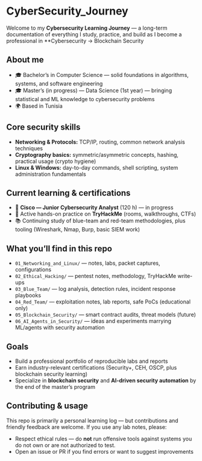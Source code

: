 # CyberSecurity_Journey
Welcome to my **Cybersecurity Learning Journey** — a long-term documentation of everything I study, practice, and build as I become a professional in **Cybersecurity → Blockchain Security

## About me
- 🎓 Bachelor’s in Computer Science — solid foundations in algorithms, systems, and software engineering  
- 🎓 Master’s (in progress) — Data Science (1st year) — bringing statistical and ML knowledge to cybersecurity problems  
- 🌍 Based in Tunisia

## Core security skills
- **Networking & Protocols:** TCP/IP, routing, common network analysis techniques  
- **Cryptography basics:** symmetric/asymmetric concepts, hashing, practical usage (crypto hygiene)  
- **Linux & Windows:** day-to-day commands, shell scripting, system administration fundamentals  

## Current learning & certifications
- 📘 **Cisco — Junior Cybersecurity Analyst** (120 h) — in progress  
- 🧪 Active hands-on practice on **TryHackMe** (rooms, walkthroughs, CTFs)  
- 📚 Continuing study of blue-team and red-team methodologies, plus tooling (Wireshark, Nmap, Burp, basic SIEM work)

## What you’ll find in this repo
- `01_Networking_and_Linux/` — notes, labs, packet captures, configurations  
- `02_Ethical_Hacking/` — pentest notes, methodology, TryHackMe write-ups  
- `03_Blue_Team/` — log analysis, detection rules, incident response playbooks  
- `04_Red_Team/` — exploitation notes, lab reports, safe PoCs (educational only)  
- `05_Blockchain_Security/` — smart contract audits, threat models (future)  
- `06_AI_Agents_in_Security/` — ideas and experiments marrying ML/agents with security automation

## Goals
- Build a professional portfolio of reproducible labs and reports  
- Earn industry-relevant certifications (Security+, CEH, OSCP, plus blockchain security learning)  
- Specialize in **blockchain security** and **AI-driven security automation** by the end of the master’s program

## Contributing & usage
This repo is primarily a personal learning log — but contributions and friendly feedback are welcome. If you use any lab notes, please:
- Respect ethical rules — do **not** run offensive tools against systems you do not own or are not authorized to test.  
- Open an issue or PR if you find errors or want to suggest improvements
